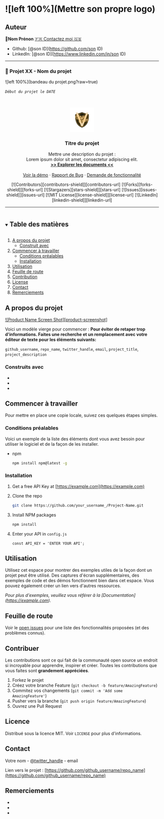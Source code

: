 <!--
*** Merci d'avoir consulté le modèle Best-README. Si vous avez une suggestion
*** qui pourrait l'améliorer, merci de forker le repo et de créer une pull request
*** ou simplement ouvrir un problème avec le tag "enhancement".
*** Merci encore ! :D
-->

<!-- Readme principal du projet -->
<!--
*** J'utilise des liens markdown "style référence" pour plus de lisibilité.
*** Les liens de référence sont mis entre crochets [ ] au lieu de parenthèses ( ).
*** Voir le bas de ce document pour la déclaration des variables de référence.
*** pour contributeurs-url, forks-url, etc. Voici une syntaxe optionnelle et concise que vous pouvez utiliser.
*** https://www.markdownguide.org/basic-syntax/#reference-style-links
-->

# ![left 100%](Mettre son propre logo)

## Auteur

👤**Nom Prénon** [🇫🇷 Contactez moi 🇬🇧](<exemple@email.com>)

* Github: [@son ID](https://github.com/son ID)
* LinkedIn: [@son ID](https://www.linkedin.com/in/son ID)

***

### 📎 Projet XX - Nom du projet

![left 100%](bandeau du projet.png?raw=true)

_`Début du projet le DATE`_

<!-- LOGO DU PROJET -->
<br />
<p align="center">
  <a href="https://github.com/github_username/repo_name">
    <img src="images/logo.png" alt="Logo" width="80" height="80">
  </a>

<!-- DESCRIPTION DU PROJET -->
  <h3 align="center">Titre du projet</h3>
  <p align="center">
  Mettre une description du projet :<br>Lorem ipsum dolor sit amet, consectetur adipiscing elit.
    <br />
    <a href="https://github.com/github_username/repo_name"><strong>>> Explorer les documents <<</strong></a>
    <br />
    <br />
    <a href="https://github.com/github_username/repo_name">Voir la démo</a>
    ·
    <a href="https://github.com/github_username/repo_name/pulls">Rapport de Bug</a>
    ·
    <a href="https://github.com/github_username/repo_name/issues">Demande de fonctionnalité</a>
  </p>
</p>

<div align="center">

[![Contributors][contributors-shield]][contributors-url]
[![Forks][forks-shield]][forks-url]
[![Stargazers][stars-shield]][stars-url]
[![Issues][issues-shield]][issues-url]
[![MIT License][license-shield]][license-url]
[![LinkedIn][linkedin-shield]][linkedin-url]
</div>

***

<!-- TABLE DES MATIÈRES -->
<details open="open">
  <summary><h2 style="display: inline-block">Table des matières</h2></summary>
  <ol>
    <li>
      <a href="#a-propos-du-projet">A propos du projet</a>
      <ul>
        <li><a href="#construit-avec">Construit avec</a></li>
      </ul>
    </li>
    <li>
      <a href="#commencer-à-travailler">Commencer à travailler</a>
      <ul>
        <li><a href="#conditions-préalables">Conditions préalables</a></li>
        <li><a href="#installation">Installation</a></li>
      </ul>
    </li>
    <li><a href="#utilisation">Utilisation</a></li>
    <li><a href="#feuille-de-route">Feuille de route</a></li>
    <li><a href="#contribution">Contribution</a></li>
    <li><a href="#license">License</a></li>
    <li><a href="#contact">Contact</a></li>
    <li><a href="#remerciements">Remerciements</a></li>
  </ol>
</details>

<!-- A PROPOS DU PROJET -->
## A propos du projet

[![Product Name Screen Shot][product-screenshot]](https://example.com)

Voici un modèle vierge pour commencer :
**Pour éviter de retaper trop d'informations. Faites une recherche et un remplacement avec votre éditeur de texte pour les éléments suivants:**

`github_username`, `repo_name`, `twitter_handle`, `email`, `project_title`, `project_description`

### Construits avec

* []()
* []()
* []()

<!-- COMMENCER A TRAVAILLER -->
## Commencer à travailler

Pour mettre en place une copie locale, suivez ces quelques étapes simples.

### Conditions préalables

Voici un exemple de la liste des éléments dont vous avez besoin pour utiliser le logiciel et de la façon de les installer.

* npm

  ```sh
  npm install npm@latest -g
  ```

### Installation

1. Get a free API Key at [https://example.com](https://example.com)
2. Clone the repo

   ```sh
   git clone https://github.com/your_username_/Project-Name.git
   ```

3. Install NPM packages

   ```sh
   npm install
   ```

4. Enter your API in `config.js`

   ```JS
   const API_KEY = 'ENTER YOUR API';
   ```

<!-- EXEMPLES D'UTILISATION -->
## Utilisation

Utilisez cet espace pour montrer des exemples utiles de la façon dont un projet peut être utilisé. Des captures d'écran supplémentaires, des exemples de code et des démos fonctionnent bien dans cet espace. Vous pouvez également créer un lien vers d'autres ressources.

_Pour plus d'exemples, veuillez vous référer à la [Documentation] (https://example.com)._

<!-- FEUILLE DE ROUTE -->
## Feuille de route

Voir le [open issues](https://github.com/github_username/repo_name/issues) pour une liste des fonctionnalités proposées (et des problèmes connus).

<!-- CONTRIBUTION -->
## Contribuer

Les contributions sont ce qui fait de la communauté open source un endroit si incroyable pour apprendre, inspirer et créer. Toutes les contributions que vous faites sont **grandement appréciées**.

1. Forkez le projet
2. Créez votre branche Feature (`git checkout -b feature/AmazingFeature`)
3. Commitez vos changements (`git commit -m 'Add some AmazingFeature'`)
4. Pusher vers la branche (`git push origin feature/AmazingFeature`)
5. Ouvrez une Pull Request

<!-- LICENCE -->
## Licence

Distribué sous la licence MIT. Voir `LICENSE` pour plus d'informations.

<!-- CONTACT -->
## Contact

Votre nom - [@twitter_handle](https://twitter.com/twitter_handle) - email

Lien vers le projet : [https://github.com/github_username/repo_name](https://github.com/github_username/repo_name)

<!--Remerciements -->
## Remerciements

* []()
* []()
* []()

<!-- MARKDOWN LIENS & IMAGES -->
<!-- https://www.markdownguide.org/basic-syntax/#reference-style-links -->
